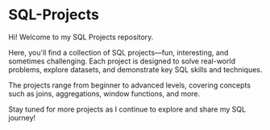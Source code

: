 # SQL-Projects

Hi! Welcome to my SQL Projects repository.

Here, you'll find a collection of SQL projects—fun, interesting, and sometimes challenging. Each project is designed to solve real-world problems, explore datasets, and demonstrate key SQL skills and techniques.  

The projects range from beginner to advanced levels, covering concepts such as joins, aggregations, window functions, and more.  





Stay tuned for more projects as I continue to explore and share my SQL journey!  
